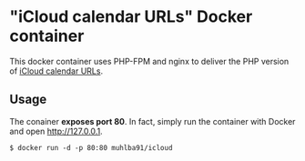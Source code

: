 # "iCloud calendar URLs" Docker container

This docker container uses PHP-FPM and nginx to deliver the PHP version of [iCloud calendar URLs](icloud.niftyside.com).


## Usage

The conainer **exposes port 80**.
In fact, simply run the container with Docker and open <http://127.0.0.1>.

    $ docker run -d -p 80:80 muhlba91/icloud



